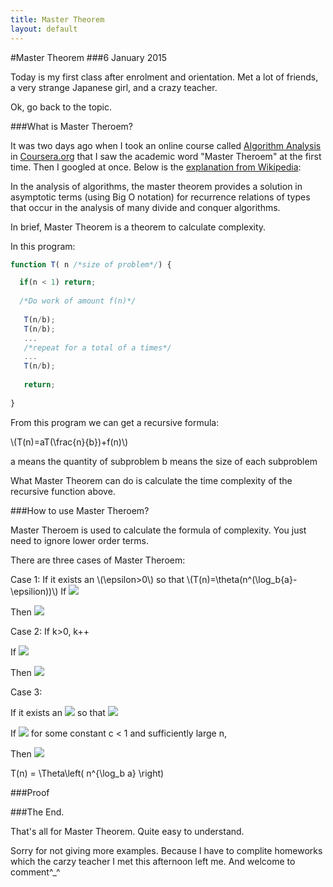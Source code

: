 ```yaml
---
title: Master Theorem
layout: default
---
```


#Master Theorem
###6 January 2015

Today is my first class after enrolment and orientation. Met a lot of friends, a very strange Japanese girl, and a crazy teacher.

Ok, go back to the topic.

###What is Master Theroem?

It was two days ago when I took an online course called [Algorithm Analysis](https://www.coursera.org/course/algo) in [Coursera.org](https://www.coursera.org/) that I saw the academic word "Master Theroem" at the first time. Then I googled at once. Below is the [explanation from Wikipedia](http://en.wikipedia.org/wiki/Master_theorem):

In the analysis of algorithms, the master theorem provides a solution in asymptotic terms (using Big O notation) for recurrence relations of types that occur in the analysis of many divide and conquer algorithms.

In brief, Master Theorem is a theorem to calculate complexity.

In this program:

```javascript
function T( n /*size of problem*/) {

  if(n < 1) return;
  
  /*Do work of amount f(n)*/
  
   T(n/b);
   T(n/b);
   ...
   /*repeat for a total of a times*/
   ...
   T(n/b);
   
   return;
   
}
```

From this program we can get a recursive formula:

\\(T(n)=aT(\frac{n}{b})+f(n)\\)

  a means the quantity of subproblem
  b means the size of each subproblem

What Master Theorem can do is calculate the time complexity of the recursive function above.

###How to use Master Theroem?

Master Theroem is used to calculate the formula of complexity. You just need to ignore lower order terms.

There are three cases of Master Theroem:

Case 1: 
If it exists an \\(\epsilon>0\\) so that \\(T(n)=\theta(n^(\log_b{a}-\epsilion))\\)
If ![](http://upload.wikimedia.org/math/7/9/a/79a7ecad7f97f19240be140f505ddbed.png)

Then ![](http://upload.wikimedia.org/math/8/3/5/83551c0953b5c391e3fdeb90b81deee2.png)

Case 2: If k>0, k++

If ![](http://upload.wikimedia.org/math/5/e/c/5ec7448a407893b0364e72e624e56a26.png)

Then ![](http://upload.wikimedia.org/math/f/4/b/f4bebc5698e39bdae898ce959e9e5428.png)

Case 3:

If it exists an ![](http://upload.wikimedia.org/math/e/7/7/e778429d8769714354b1994984a23fe5.png) so that ![](http://upload.wikimedia.org/math/1/5/5/155fcd52bbd5a31ed4d61bff0405bedd.png)

If ![](http://upload.wikimedia.org/math/6/7/a/67ad62611c82b235d6cf0b0cedab740b.png) for some constant c < 1 and sufficiently large n,

Then ![](http://upload.wikimedia.org/math/4/7/5/4753885194212a420f0126c6896f0ad9.png)

T(n) = \Theta\left( n^{\log_b a} \right)

###Proof

###The End.

That's all for Master Theorem. Quite easy to understand.

Sorry for not giving more examples. Because I have to complite homeworks which the carzy teacher I met this afternoon left me. And welcome to comment^_^
